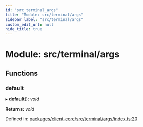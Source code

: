 ```yaml
---
id: "src_terminal_args"
title: "Module: src/terminal/args"
sidebar_label: "src/terminal/args"
custom_edit_url: null
hide_title: true
---
```


# Module: src/terminal/args

## Functions

### default

▸ **default**(): *void*

**Returns:** *void*

Defined in: [packages/client-core/src/terminal/args/index.ts:20](https://github.com/xr3ngine/xr3ngine/blob/716a06460/packages/client-core/src/terminal/args/index.ts#L20)
